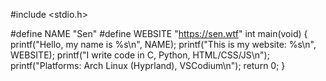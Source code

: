 #include <stdio.h>

#define NAME "Sen"
#define WEBSITE "https://sen.wtf"
int main(void) {
    printf("Hello, my name is %s\n", NAME);
    printf("This is my website: %s\n", WEBSITE);
    printf("I write code in C, Python, HTML/CSS/JS\n");
    printf("Platforms: Arch Linux (Hyprland), VSCodium\n");
    return 0;
}
